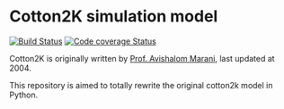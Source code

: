 Cotton2K simulation model
=========================

[![Build Status](https://travis-ci.org/tcztzy/cotton2k.png?branch=master)](https://travis-ci.org/tcztzy/cotton2k)
[![Code coverage Status](https://codecov.io/gh/tcztzy/cotton2k/branch/master/graph/badge.svg)](https://codecov.io/github/tcztzy/cotton2k?branch=master)

Cotton2K is originally written by [Prof. Avishalom Marani][], last updated at 2004.

This repository is aimed to totally rewrite the original cotton2k model in Python.


[Prof. Avishalom Marani]: https://plantscience.agri.huji.ac.il/avishalom-marani
